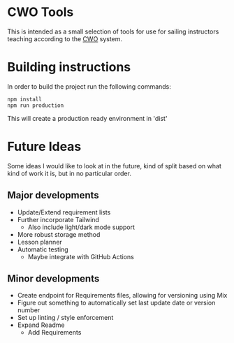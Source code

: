 # CWO Tools
This is intended as a small selection of tools for use for sailing instructors teaching according to the [CWO](https://www.cwo.nl) system.

# Building instructions
In order to build the project run the following commands:
```
npm install
npm run production
```
This will create a production ready environment in 'dist' 

# Future Ideas
Some ideas I would like to look at in the future, kind of split based on what kind of work it is, but in no particular order.

## Major developments
* Update/Extend requirement lists
* Further incorporate Tailwind
	* Also include light/dark mode support
* More robust storage method
* Lesson planner
* Automatic testing
	* Maybe integrate with GitHub Actions

## Minor developments
* Create endpoint for Requirements files, allowing for versioning using Mix
* Figure out something to automatically set last update date or version number
* Set up linting / style enforcement
* Expand Readme
	* Add Requirements
